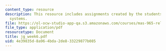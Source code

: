 ```yaml
---
content_type: resource
description: This resource includes assignments created by the students on collaborative
  systems.
file: https://ol-ocw-studio-app-qa.s3.amazonaws.com/courses/mas-965-relational-machines-spring-2005/4e39835d8a964bda2de833229877b085_jg_week6.pdf
file_type: application/pdf
resourcetype: Document
title: jg_week6.pdf
uid: 4e39835d-8a96-4bda-2de8-33229877b085
---
```

